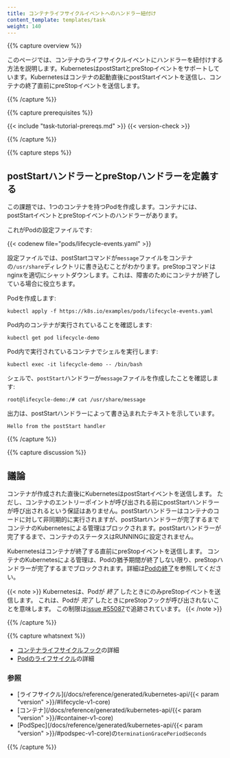 ```yaml
---
title: コンテナライフサイクルイベントへのハンドラー紐付け
content_template: templates/task
weight: 140
---
```


{{% capture overview %}}

このページでは、コンテナのライフサイクルイベントにハンドラーを紐付けする方法を説明します。KubernetesはpostStartとpreStopイベントをサポートしています。Kubernetesはコンテナの起動直後にpostStartイベントを送信し、コンテナの終了直前にpreStopイベントを送信します。

{{% /capture %}}


{{% capture prerequisites %}}

{{< include "task-tutorial-prereqs.md" >}} {{< version-check >}}

{{% /capture %}}


{{% capture steps %}}

## postStartハンドラーとpreStopハンドラーを定義する

この課題では、1つのコンテナを持つPodを作成します。コンテナには、postStartイベントとpreStopイベントのハンドラーがあります。

これがPodの設定ファイルです:

{{< codenew file="pods/lifecycle-events.yaml" >}}

設定ファイルでは、postStartコマンドが`message`ファイルをコンテナの`/usr/share`ディレクトリに書き込むことがわかります。preStopコマンドはnginxを適切にシャットダウンします。これは、障害のためにコンテナが終了している場合に役立ちます。

Podを作成します:

    kubectl apply -f https://k8s.io/examples/pods/lifecycle-events.yaml

Pod内のコンテナが実行されていることを確認します:

    kubectl get pod lifecycle-demo

Pod内で実行されているコンテナでシェルを実行します:

    kubectl exec -it lifecycle-demo -- /bin/bash

シェルで、`postStart`ハンドラーが`message`ファイルを作成したことを確認します:

    root@lifecycle-demo:/# cat /usr/share/message

出力は、postStartハンドラーによって書き込まれたテキストを示しています。

    Hello from the postStart handler

{{% /capture %}}



{{% capture discussion %}}

## 議論

コンテナが作成された直後にKubernetesはpostStartイベントを送信します。
ただし、コンテナのエントリーポイントが呼び出される前にpostStartハンドラーが呼び出されるという保証はありません。postStartハンドラーはコンテナのコードに対して非同期的に実行されますが、postStartハンドラーが完了するまでコンテナのKubernetesによる管理はブロックされます。postStartハンドラーが完了するまで、コンテナのステータスはRUNNINGに設定されません。

Kubernetesはコンテナが終了する直前にpreStopイベントを送信します。
コンテナのKubernetesによる管理は、Podの猶予期間が終了しない限り、preStopハンドラーが完了するまでブロックされます。詳細は[Podの終了](/ja/docs/concepts/workloads/pods/pod/#termination-of-pods)を参照してください。

{{< note >}}
Kubernetesは、Podが *終了* したときにのみpreStopイベントを送信します。
これは、Podが *完了* したときにpreStopフックが呼び出されないことを意味します。
この制限は[issue #55087](https://github.com/kubernetes/kubernetes/issues/55807)で追跡されています。
{{< /note >}}

{{% /capture %}}


{{% capture whatsnext %}}

* [コンテナライフサイクルフック](/ja/docs/concepts/containers/container-lifecycle-hooks/)の詳細
* [Podのライフサイクル](/ja/docs/concepts/workloads/pods/pod-lifecycle/)の詳細


### 参照

* [ライフサイクル](/docs/reference/generated/kubernetes-api/{{< param "version" >}}/#lifecycle-v1-core)
* [コンテナ](/docs/reference/generated/kubernetes-api/{{< param "version" >}}/#container-v1-core)
* [PodSpec](/docs/reference/generated/kubernetes-api/{{< param "version" >}}/#podspec-v1-core)の`terminationGracePeriodSeconds`

{{% /capture %}}


